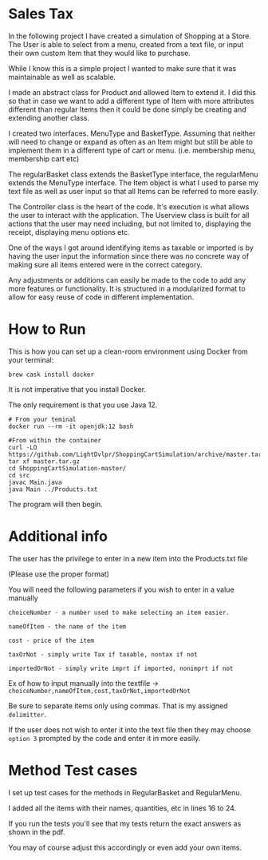 # Sales Tax

In the following project I have created a simulation of Shopping at a Store. 
The User is able to select from a menu, created from a text file, or input their own custom Item that they would like to purchase. 

While I know this is a simple project I wanted to make sure that it was maintainable as well as scalable. 

I made an abstract class for Product and allowed Item to extend it. I did this so that in case we want to add 
a different type of Item with more attributes different than regular Items then it could be done simply be creating and 
extending another class. 

I created two interfaces. MenuType and BasketType. Assuming that neither will need to change or expand as often as an Item might 
but still be able to implement them in a different type of cart or menu. (i.e. membership menu, membership cart etc)

The regularBasket class extends the BasketType interface, the regularMenu extends the MenuType interface. The Item object 
is what I used to parse my text file as well as user input so that all Items can be referred to more easily. 

The Controller class is the heart of the code. It's execution is what allows the user to interact with the application. 
The Userview class is built for all actions that the user may need including, but not limited to, displaying the receipt, displaying menu options etc.  

One of the ways I got around identifying items as taxable or imported is by having the user input the information since there was no concrete way of making sure all items entered were in the correct category. 

Any adjustments or additions can easily be made to the code to add any more features or functionality. It is structured in a modularized format to allow for easy reuse of code in different implementation. 

# How to Run 

This is how you can set up a clean-room environment using Docker from your terminal:

`brew cask install docker`

It is not imperative that you install Docker. 

The only requirement is that you use Java 12.

```
# From your teminal
docker run --rm -it openjdk:12 bash

#From within the container
curl -LO https://github.com/LightDvlpr/ShoppingCartSimulation/archive/master.tar.gz
tar xf master.tar.gz
cd ShoppingCartSimulation-master/
cd src
javac Main.java
java Main ../Products.txt
```

The program will then begin.

# Additional info

The user has the privilege to enter in a new item into the Products.txt file 

(Please use the proper format)

You will need the following parameters if you wish to enter in a value manually 

`choiceNumber - a number used to make selecting an item easier.`

`nameOfItem - the name of the item`

`cost - price of the item`

`taxOrNot - simply write Tax if taxable, nontax if not`

`importedOrNot - simply write imprt if imported, nonimprt if not`

Ex of how to input manually into the textfile -> ```choiceNumber,nameOfItem,cost,taxOrNot,importedOrNot```

Be sure to separate items only using commas. That is my assigned `delimitter`.

If the user does not wish to enter it into the text file then they may choose `option 3` prompted by the code and enter it in more easily. 


# Method Test cases

I set up test cases for the methods in RegularBasket and RegularMenu. 

I added all the items with their names, quantities, etc in lines 16 to 24. 

If you run the tests you'll see that my tests return the exact answers as shown in the pdf. 

You may of course adjust this accordingly or even add your own items. 
